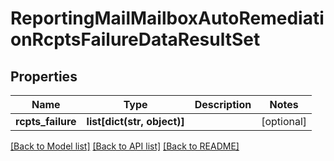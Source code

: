 # ReportingMailMailboxAutoRemediationRcptsFailureDataResultSet

## Properties
Name | Type | Description | Notes
------------ | ------------- | ------------- | -------------
**rcpts_failure** | **list[dict(str, object)]** |  | [optional] 

[[Back to Model list]](../README.md#documentation-for-models) [[Back to API list]](../README.md#documentation-for-api-endpoints) [[Back to README]](../README.md)

